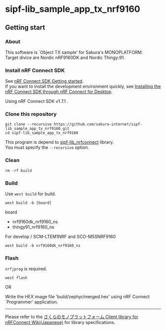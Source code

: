 # sipf-lib_sample_app_tx_nrf9160

## Getting start

### About

This software is `Object TX sample' for Sakura's MONOPLATFORM.  
Target divice are Nordic nRF9160DK and Nordic Thingy:91.

### Install nRF Connect SDK

See [nRF Connect SDK Getting started](https://developer.nordicsemi.com/nRF_Connect_SDK/doc/latest/nrf/getting_started.html).  
If you want to install the development environment quickly, see [Installing the nRF Connect SDK through nRF Connect for Desktop](https://developer.nordicsemi.com/nRF_Connect_SDK/doc/latest/nrf/gs_assistant.html#gs-assistant).

Using nRF Connect SDK v1.7.1 .

### Clone this repository

```
git clone --recursive https://github.com/sakura-internet/sipf-lib_sample_app_tx_nrf9160.git
cd sipf-lib_sample_app_tx_nrf9160
```

This program is depend to [sipf-lib_nrfconnect](https://github.com/sakura-internet/sipf-lib_nrfconnect) library.  
You must specify the `--recursive` option.

### Clean

```
rm -rf build
```

### Build

Use `west build` for build.

```
west build -b [board]
```

board

- nrf9160dk_nrf9160_ns
- thingy91_nrf9160_ns

For develop / SCM-LTEM1NRF and SCO-M5SNRF9160
```
west build -b nrf9160dk_nrf9160_ns
```

### Flash

`nrfjprog` is required.

```
west flash
```

OR

Write the HEX image file 'build/zephyr/merged.hex' using nRF Connect `Programmer' application.

---
Please refer to the [さくらのモノプラットフォーム Client library for nRFConnect Wiki(Japanese)](https://github.com/sakura-internet/sipf-lib_nrfconnect/wiki) for library specifications.
